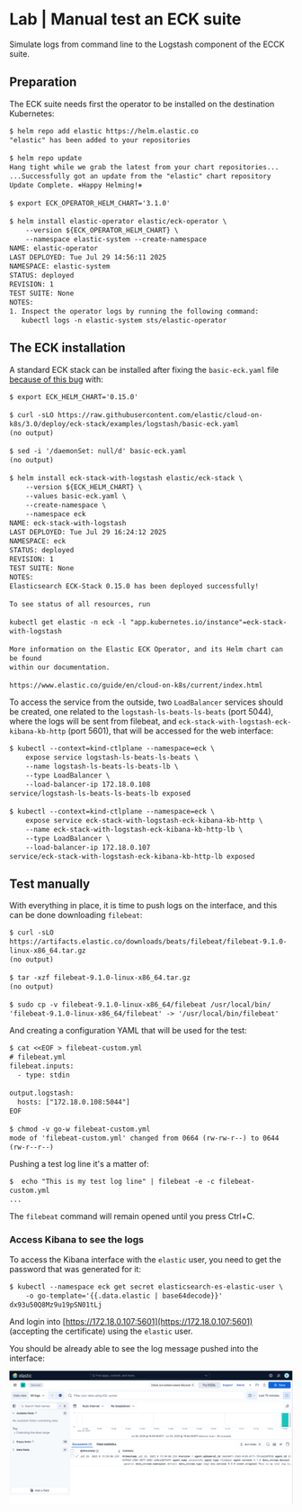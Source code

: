 # Lab | Manual test an ECK suite

Simulate logs from command line to the Logstash component of the ECCK suite.

## Preparation

The ECK suite needs first the operator to be installed on the destination
Kubernetes:

```console
$ helm repo add elastic https://helm.elastic.co
"elastic" has been added to your repositories

$ helm repo update
Hang tight while we grab the latest from your chart repositories...
...Successfully got an update from the "elastic" chart repository
Update Complete. ⎈Happy Helming!⎈

$ export ECK_OPERATOR_HELM_CHART='3.1.0'

$ helm install elastic-operator elastic/eck-operator \
    --version ${ECK_OPERATOR_HELM_CHART} \
    --namespace elastic-system --create-namespace
NAME: elastic-operator
LAST DEPLOYED: Tue Jul 29 14:56:11 2025
NAMESPACE: elastic-system
STATUS: deployed
REVISION: 1
TEST SUITE: None
NOTES:
1. Inspect the operator logs by running the following command:
   kubectl logs -n elastic-system sts/elastic-operator
```

## The ECK installation

A standard ECK stack can be installed after fixing the `basic-eck.yaml` file
[because of this bug](https://github.com/elastic/cloud-on-k8s/issues/6330) with:

```console
$ export ECK_HELM_CHART='0.15.0'

$ curl -sLO https://raw.githubusercontent.com/elastic/cloud-on-k8s/3.0/deploy/eck-stack/examples/logstash/basic-eck.yaml
(no output)

$ sed -i '/daemonSet: null/d' basic-eck.yaml
(no output)

$ helm install eck-stack-with-logstash elastic/eck-stack \
    --version ${ECK_HELM_CHART} \
    --values basic-eck.yaml \
    --create-namespace \
    --namespace eck
NAME: eck-stack-with-logstash
LAST DEPLOYED: Tue Jul 29 16:24:12 2025
NAMESPACE: eck
STATUS: deployed
REVISION: 1
TEST SUITE: None
NOTES:
Elasticsearch ECK-Stack 0.15.0 has been deployed successfully!

To see status of all resources, run

kubectl get elastic -n eck -l "app.kubernetes.io/instance"=eck-stack-with-logstash

More information on the Elastic ECK Operator, and its Helm chart can be found
within our documentation.

https://www.elastic.co/guide/en/cloud-on-k8s/current/index.html
```

To access the service from the outside, two `LoadBalancer` services should be
created, one related to the `logstash-ls-beats-ls-beats` (port 5044), where the
logs will be sent from filebeat, and `eck-stack-with-logstash-eck-kibana-kb-http`
(port 5601), that will be accessed for the web interface:

```console
$ kubectl --context=kind-ctlplane --namespace=eck \
    expose service logstash-ls-beats-ls-beats \
    --name logstash-ls-beats-ls-beats-lb \
    --type LoadBalancer \
    --load-balancer-ip 172.18.0.108
service/logstash-ls-beats-ls-beats-lb exposed

$ kubectl --context=kind-ctlplane --namespace=eck \
    expose service eck-stack-with-logstash-eck-kibana-kb-http \
    --name eck-stack-with-logstash-eck-kibana-kb-http-lb \
    --type LoadBalancer \
    --load-balancer-ip 172.18.0.107
service/eck-stack-with-logstash-eck-kibana-kb-http-lb exposed
```

## Test manually

With everything in place, it is time to push logs on the interface, and this
can be done downloading `filebeat`:

```console
$ curl -sLO https://artifacts.elastic.co/downloads/beats/filebeat/filebeat-9.1.0-linux-x86_64.tar.gz
(no output)

$ tar -xzf filebeat-9.1.0-linux-x86_64.tar.gz
(no output)

$ sudo cp -v filebeat-9.1.0-linux-x86_64/filebeat /usr/local/bin/
'filebeat-9.1.0-linux-x86_64/filebeat' -> '/usr/local/bin/filebeat'
```

And creating a configuration YAML that will be used for the test:

```console
$ cat <<EOF > filebeat-custom.yml
# filebeat.yml
filebeat.inputs:
  - type: stdin

output.logstash:
  hosts: ["172.18.0.108:5044"]
EOF

$ chmod -v go-w filebeat-custom.yml
mode of 'filebeat-custom.yml' changed from 0664 (rw-rw-r--) to 0644 (rw-r--r--)
```

Pushing a test log line it's a matter of:

```console
$  echo "This is my test log line" | filebeat -e -c filebeat-custom.yml
...
```

The `filebeat` command will remain opened until you press Ctrl+C.

### Access Kibana to see the logs

To access the Kibana interface with the `elastic` user, you need to get the
password that was generated for it:

```console
$ kubectl --namespace eck get secret elasticsearch-es-elastic-user \
    -o go-template='{{.data.elastic | base64decode}}'
dx93u50Q8Mz9u19pSN01tLj
```

And login into [https://172.18.0.107:5601](https://172.18.0.107:5601) (accepting
the certificate) using the `elastic` user.

You should be already able to see the log message pushed into the interface:

![Screenshot](images/Elastic-Kibana-Interface.png)
